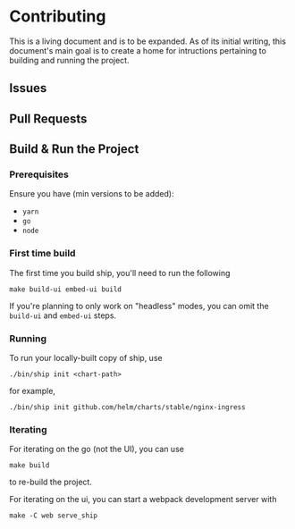 Contributing
=============

This is a living document and is to be expanded. As of its initial writing, this document's main goal is to create a home for
intructions pertaining to building and running the project.

Issues
------------------------

Pull Requests
------------------------

Build & Run the Project
------------------------

### Prerequisites

Ensure you have (min versions to be added):

- `yarn`
- `go`
- `node`

### First time build

The first time you build ship, you'll need to run the following

```
make build-ui embed-ui build
```

If you're planning to only work on "headless" modes, you can omit the `build-ui` and `embed-ui` steps.

### Running

To run your locally-built copy of ship, use

```
./bin/ship init <chart-path>
```

for example,

```
./bin/ship init github.com/helm/charts/stable/nginx-ingress
```

### Iterating

For iterating on the go (not the UI), you can use

```
make build
```

to re-build the project.

For iterating on the ui, you can start a webpack development server with

```
make -C web serve_ship
```

